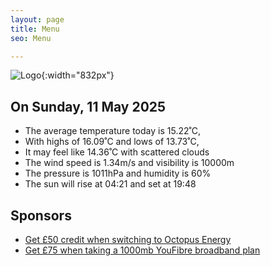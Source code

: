 ```yaml
---
layout: page
title: Menu
seo: Menu

---
```


![Logo](/images/logo.jpg){:width="832px"}

<!-- weather_marker starts -->
## On Sunday, 11 May 2025

- The average temperature today is 15.22˚C,
- With highs of 16.09˚C and lows of 13.73˚C,
- It may feel like 14.36˚C with scattered clouds
- The wind speed is 1.34m/s and visibility is 10000m
- The pressure is 1011hPa and humidity is 60%
- The sun will rise at 04:21 and set at 19:48

<!-- weather_marker ends -->

## Sponsors

- [Get £50 credit when switching to Octopus Energy](https://bit.ly/3oD1nnS)
- [Get £75 when taking a 1000mb YouFibre broadband plan](https://aklam.io/91zWhU?)
